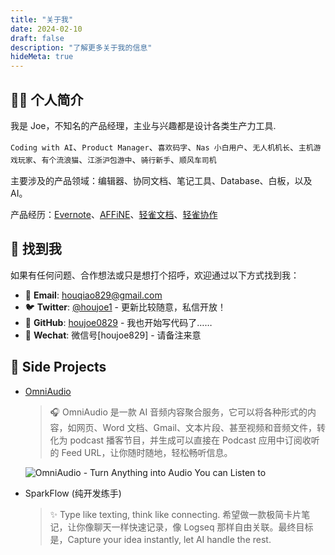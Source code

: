 ```yaml
---
title: "关于我"
date: 2024-02-10
draft: false
description: "了解更多关于我的信息"
hideMeta: true
---
```


## 👨‍💻 个人简介

我是 Joe，不知名的产品经理，主业与兴趣都是设计各类生产力工具.

`Coding with AI`、`Product Manager`、`喜欢码字`、`Nas 小白用户`、`无人机机长`、`主机游戏玩家`、`有个流浪猫`、`江浙沪包游中`、`骑行新手`、`顺风车司机`

主要涉及的产品领域：编辑器、协同文档、笔记工具、Database、白板，以及 AI。

产品经历：[Evernote](https://evernot.com/)、[AFFiNE](https://affine.pro/)、[轻雀文档](https://qingque.cn/products/docs)、[轻雀协作](https://qingque.cn/practice)

## 📮 找到我

如果有任何问题、合作想法或只是想打个招呼，欢迎通过以下方式找到我：

- 📧 **Email**: [houqiao829@gmail.com](mailto:houqiao829@gmail.com)
- 🐦 **Twitter**: [@houjoe1](https://x.com/houjoe1) - 更新比较随意，私信开放！
- 🐙 **GitHub**: [houjoe0829](https://github.com/houjoe0829) -  我也开始写代码了……
- 💬 **Wechat**: 微信号[houjoe829] - 请备注来意

## 🌟 Side Projects

- [OmniAudio](https://omniaudio.info/)
  > 🎧 OmniAudio 是一款 AI 音频内容聚合服务，它可以将各种形式的内容，如网页、Word 文档、Gmail、文本片段、甚至视频和音频文件，转化为 podcast 播客节目，并生成可以直接在 Podcast 应用中订阅收听的 Feed URL，让你随时随地，轻松畅听信息。

  ![OmniAudio - Turn Anything into Audio You can Listen to](/images/posts/omniaudio-hero.webp)

- SparkFlow (纯开发练手)
  > ✨ Type like texting, think like connecting. 希望做一款极简卡片笔记，让你像聊天一样快速记录，像 Logseq 那样自由关联。最终目标是，Capture your idea instantly, let AI handle the rest.

